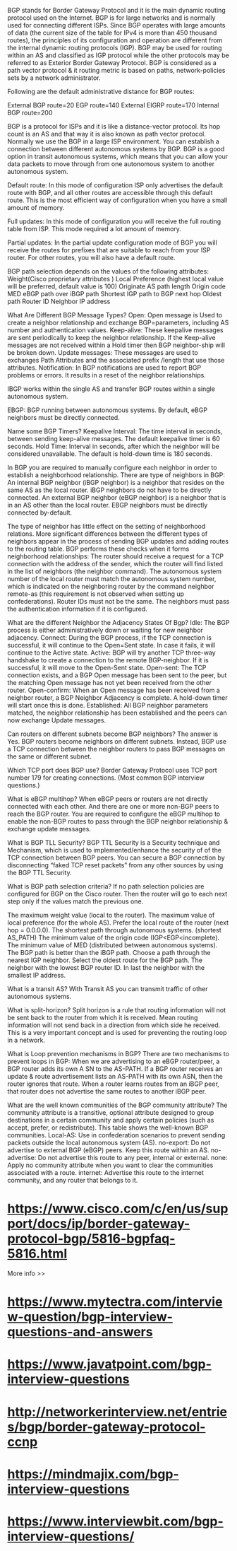 BGP stands for Border Gateway Protocol and it is the main dynamic routing protocol used on the Internet. BGP is for large networks and is normally used for connecting different ISPs. Since BGP operates with large amounts of data (the current size of the table for IPv4 is more than 450 thousand routes), the principles of its configuration and operation are different from the internal dynamic routing protocols (IGP). BGP may be used for routing within an AS and classified as IGP protocol while the other protocols may be referred to as Exterior Border Gateway Protocol. BGP is considered as a path vector protocol & it routing metric is based on paths, network-policies sets by a network administrator.

Following are the default administrative distance for BGP routes:

External BGP route=20
EGP route=140
External EIGRP route=170
Internal BGP route=200

BGP is a protocol for ISPs and it is like a distance-vector protocol. Its hop count is an AS and that way it is also known as path vector protocol. Normally we use the BGP in a large ISP environment. You can establish a connection between different autonomous systems by BGP. BGP is a good option in transit autonomous systems, which means that you can allow your data packets to move through from one autonomous system to another autonomous system.

Default route: In this mode of configuration ISP only advertises the default route with BGP, and all other routes are accessible through this default route. This is the most efficient way of configuration when you have a small amount of memory.

Full updates: In this mode of configuration you will receive the full routing table from ISP. This mode required a lot amount of memory.

Partial updates: In the partial update configuration mode of BGP you will receive the routes for prefixes that are suitable to reach from your ISP router. For other routes, you will also have a default route.

BGP path selection depends on the values of the following attributes:
Weight(Cisco proprietary attributes )
Local Preference (highest local value will be preferred, default value is 100)
Originate
AS path length
Origin code
MED
eBGP path over iBGP path
Shortest IGP path to BGP next hop
Oldest path
Router ID
Neighbor IP address

What Are Different BGP Message Types?
Open: Open message is Used to create a neighbor relationship and exchange BGP=parameters, including AS number and authentication values.
Keep-alive: These keepalive messages are sent periodically to keep the neighbor relationship. If the Keep-alive messages are not received within a Hold timer then BGP neighbor-ship will be broken down.
Update messages: These messages are used to exchanges Path Attributes and the associated prefix /length that use those attributes.
Notification:  In BGP notifications are used to report BGP problems or errors. It results in a reset of the neighbor relationships.

IBGP works within the single AS and transfer BGP routes within a single autonomous system.

EBGP: BGP running between autonomous systems. By default, eBGP neighbors must be directly connected.

Name some BGP Timers?
Keepalive Interval: The time interval in seconds, between sending keep-alive messages. The default keepalive timer is 60
seconds.
Hold Time: Interval in seconds, after which the neighbor will be considered unavailable. The default is hold-down time is 180 seconds.

In BGP you are required to manually configure each neighbor in order to establish a neighborhood relationship.
There are type of neighbors in BGP:
An internal BGP neighbor (iBGP neighbor) is a neighbor that resides on the same AS as the local router. iBGP neighbors do not have to be directly connected.
An external BGP neighbor (eBGP neighbor) is a neighbor that is in an AS other than the local router. EBGP neighbors must be directly connected by-default.

The type of neighbor has little effect on the setting of neighborhood relations. More significant differences between the different types of neighbors appear in the process of sending BGP updates and adding routes to the routing table.
BGP performs these checks when it forms neighborhood relationships:
The router should receive a request for a TCP connection with the address of the sender, which the router
will find listed in the list of neighbors (the neighbor command).
The autonomous system number of the local router must match the autonomous system number, which is
indicated on the neighboring router by the command neighbor remote-as (this requirement is not observed when setting up confederations).
Router IDs must not be the same.
The neighbors must pass the authentication information if it is configured.

What are the different Neighbor the Adjacency States Of Bgp?
Idle: The BGP process is either administratively down or waiting for new neighbor adjacency.
Connect: During the BGP process, if the TCP connection is successful, it will continue to the Open=Sent state. In case it fails, it will continue to the Active state.
Active: BGP will try another TCP three-way handshake to create a connection to the remote BGP-neighbor. If it is successful, it will move to the Open-Sent state.
Open-sent: The TCP connection exists, and a BGP Open message has been sent to the peer, but the matching Open message has not yet been received from the other router.
Open-confirm: When an Open message has been received from a neighbor router, a BGP  Neighbor Adjacency is complete. A hold-down timer will start once this is done.
Established: All BGP neighbor parameters matched, the neighbor relationship has been established and the peers can now exchange Update messages.

Can routers on different subnets become BGP neighbors?
The answer is Yes. BGP routers become neighbors on different subnets. Instead, BGP use a TCP connection between the neighbor routers to pass BGP messages on the same or different subnet.

Which TCP port does BGP use?
Border Gateway Protocol uses TCP port number 179 for creating connections. (Most common BGP interview questions.)

What is eBGP multihop?
When eBGP peers or routers are not directly connected with each other. And there are one or more non-BGP peers to reach the BGP router. You are required to configure the eBGP multihop to enable the non-BGP routes to pass through the BGP neighbor relationship & exchange update messages.

What is BGP TLL Security?
BGP TTL Security is a Security technique and Mechanism, which is used to implemented/enhance the security of of the TCP connection between BGP peers. You can secure a BGP connection by disconnecting “faked TCP reset packets” from any other sources by using the BGP TTL Security.

What is BGP path selection criteria?
If no path selection policies are configured for BGP on the Cisco router. Then the router will go to each next step only if the values match the previous one.

The maximum weight value (local to the router).
The maximum value of local preference (for the whole AS).
Prefer the local route of the router (next hop = 0.0.0.0).
The shortest path through autonomous systems. (shortest AS_PATH)
The minimum value of the origin code (IGP<EGP<incomplete).
The minimum value of MED (distributed between autonomous systems).
The BGP path is better than the iBGP path.
Choose a path through the nearest IGP neighbor.
Select the oldest route for the BGP path.
The neighbor with the lowest BGP router ID.
In last the neighbor with the smallest IP address.

What is a transit AS?
With Transit AS you can transmit traffic of other autonomous systems.

What is split-horizon?
Split horizon is a rule that routing information will not be sent back to the router from which it is received. Mean routing information will not send back in a direction from which side he received. This is a very important concept and is used for preventing the routing loop in a network.

What is Loop prevention mechanisms in BGP?
There are two mechanisms to prevent loops in BGP:
When we are advertising to an eBGP router/peer, a BGP router adds its own A SN to the AS-PATH. If a
BGP router receives an update & route advertisement lists an AS-PATH with its own ASN,  then the router
ignores that route.
When a router learns routes from an iBGP peer, that router does not advertise the same routes to another
iBGP peer.

What are the well known communities of the BGP community attribute?
The community attribute is a transitive, optional attribute designed to group destinations in a certain community and apply certain policies (such as accept, prefer, or redistribute). This table shows the well-known BGP communities.
Local-AS: Use in confederation scenarios to prevent sending packets outside the local autonomous system (AS).
no-export: Do not advertise to external BGP (eBGP) peers. Keep this route within an AS.
no-advertise: Do not advertise this route to any peer, internal or external.
none: Apply no community attribute when you want to clear the communities associated with a route.
internet: Advertise this route to the internet community, and any router that belongs to it.

# https://www.cisco.com/c/en/us/support/docs/ip/border-gateway-protocol-bgp/5816-bgpfaq-5816.html

More info >>
# https://www.mytectra.com/interview-question/bgp-interview-questions-and-answers
# https://www.javatpoint.com/bgp-interview-questions
# http://networkerinterview.net/entries/bgp/border-gateway-protocol-ccnp
# https://mindmajix.com/bgp-interview-questions
# https://www.interviewbit.com/bgp-interview-questions/
